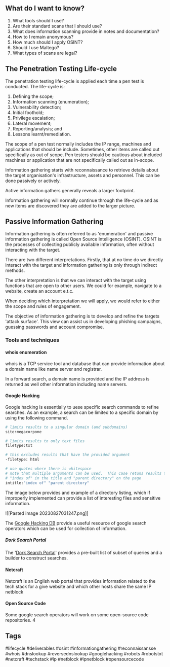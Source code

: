## What do I want to know?

1. What tools should I use?
2. Are their standard scans that I should use?
3. What does information scanning provide in notes and documentation?
4. How to I remain anonymous?
5. How much should I apply OSINT?
6. Should I use Maltego?
7. What types of scans are legal?
## The Penetration Testing Life-cycle
The penetration testing life-cycle is applied each time a pen test is conducted.  The life-cycle is:

1. Defining the scope;
2. Information scanning (enumeration);
3. Vulnerability detection;
4. Initial foothold;
5. Privilege escalation;
6. Lateral movement;
7. Reporting/analysis; and
8. Lessons learnt/remediation.

The scope of a pen test normally includes the IP range, machines and applications that should be include.  Sometimes, other items are called out specifically as out of scope.  Pen testers should be cautious about included machines or application that are not specifically called out as in-scope.

Information gathering starts with reconnaissance to retrieve details about the target organisation's infrastructure, assets and personnel.  This can be done passively or actively.  

Active information gathers generally reveals a larger footprint. 

Information gathering will normally continue through the life-cycle and as new items are discovered they are added to the larger picture.
## Passive Information Gathering
Information gathering is often referred to as 'enumeration'  and passive information gathering is called Open Source Intelligence (OSINT).  OSINT is the processes of collecting publicly available information, often without interacting with the target.  

There are two different interpretations.  Firstly, that at no time do we directly interact with the target and information gathering is only through indirect methods.

The other interpretation is that we can interact with the target using functions that are open to other users.  We could for example, navigate to a website, create an account e.t.c.

When deciding which interpretation we will apply, we would refer to either the scope and rules of engagement.

The objective of information gathering is to develop and refine the targets 'attack surface'.  This view can assist us in developing phishing campaigns, guessing passwords and account compromise.
### Tools and techniques
#### whois enumeration
whois is a TCP service tool and database that can provide information about a domain name like name server and registrar.  

In a forward search, a domain name is provided and the IP address is returned as well other information including name servers. 
#### Google Hacking
Google hacking is essentially to uese specific search commands to refine searches.  As an example, a search can be limited to a specific domain by using the following command.

~~~ bash
# limits results to a singular domain (and subdomains)
site:megacorpone

# limits results to only text files
filetype:txt

# this excludes results that have the provided argument
-filetype: html

# use quotes where there is whitespace
# note that multiple arguments can be used.  This case retuns results that have 
# "index of" in the title and "parent directory" on the page
intitle:"index of" "parent directory"

~~~

The image below provides and example of a directory listing, which if improperly implemented can provide a list of interesting files and sensitive information.

![[Pasted image 20230827031247.png]]

The [Google Hacking DB](https://www.exploit-db.com/google-hacking-database) provide a useful resource of google search operators which can be used for collection of information.
##### Dork Search Portal
The '[Dork Search Portal](https://dorksearch.com)' provides a pre-built list of subset of queries and a builder to construct searches.  
#### Netcraft
Netcraft is an English web portal that provides information related to the tech stack for a give website and which other hosts share the same IP netblock
#### Open Source Code
Some google search operators will work on some open-source code repositories.  4


## Tags
#lifecycle
#deliverables
#osint
#informationgathering
#reconnaissansse
#whois
#dnslookup
#reversednslookup
#googlehacking
#robots
#robotstxt
#netcraft
#techstack
#ip
#netblock
#ipnetblock
#opensourcecode